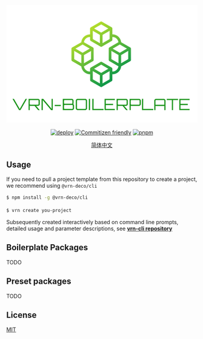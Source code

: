 <div align="center">

<a href="https://github.com/vrn-deco/boilerplate">
<img src="./docs/images/boilerplate-logo.png" width="600" alt="vrn-cli" />
</a>

[![deploy](https://github.com/vrn-deco/boilerplate/actions/workflows/deploy.yml/badge.svg)](https://github.com/vrn-deco/boilerplate/actions/workflows/deploy.yml)
[![Commitizen friendly](https://img.shields.io/badge/commitizen-friendly-brightgreen.svg)](http://commitizen.github.io/cz-cli/)
[![pnpm](https://img.shields.io/badge/maintained%20with-pnpm-f49033.svg)](https://pnpm.io/)

[简体中文](./README_zh.md)

</div>

## Usage

If you need to pull a project template from this repository to create a project, we recommend using `@vrn-deco/cli`

```sh
$ npm install -g @vrn-deco/cli

$ vrn create you-project
```

Subsequently created interactively based on command line prompts, detailed usage and parameter descriptions, see **[vrn-cli repository](https://github.com/vrn-deco/vrn-cli)**

## Boilerplate Packages

TODO

## Preset packages

TODO

## License

[MIT](./LICENSE)
